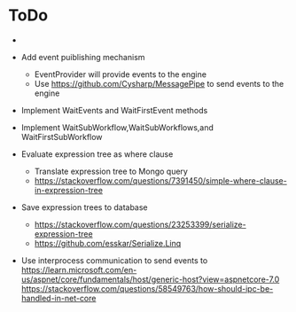 # ToDo
* 
* Add event puiblishing mechanism
	* EventProvider will provide events to the engine
	* Use https://github.com/Cysharp/MessagePipe to send events to the engine
* Implement WaitEvents and WaitFirstEvent methods
* Implement WaitSubWorkflow,WaitSubWorkflows,and WaitFirstSubWorkflow




* Evaluate expression tree as where clause
	* Translate expression tree to Mongo query
	* https://stackoverflow.com/questions/7391450/simple-where-clause-in-expression-tree
* Save expression trees to database
	* https://stackoverflow.com/questions/23253399/serialize-expression-tree
	* https://github.com/esskar/Serialize.Linq

* Use interprocess communication to send events to 
https://learn.microsoft.com/en-us/aspnet/core/fundamentals/host/generic-host?view=aspnetcore-7.0
https://stackoverflow.com/questions/58549763/how-should-ipc-be-handled-in-net-core